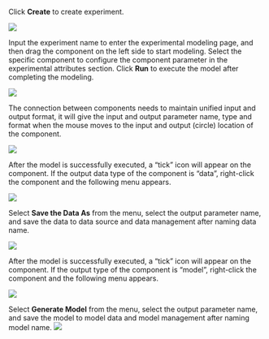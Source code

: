 Click **Create** to create experiment.

![](https://img1.jcloudcs.com/cms/dd1259a4-de6a-48cd-bcf1-220c115ab8f720170714155930.png)

Input the experiment name to enter the experimental modeling page, and then drag the component on the left side to start modeling. Select the specific component to configure the component parameter in the experimental attributes section. Click **Run** to execute the model after completing the modeling.

![](https://img1.jcloudcs.com/cms/cffb90cc-a969-4b34-9cb5-5d0fd86f7f3a20170714155947.png)

The connection between components needs to maintain unified input and output format, it will give the input and output parameter name, type and format when the mouse moves to the input and output (circle) location of the component.

![](https://img1.jcloudcs.com/cms/390c2756-a69c-42eb-a057-7704177a3b0920170714160004.png)

After the model is successfully executed, a “tick” icon will appear on the component. If the output data type of the component is “data”, right-click the component and the following menu appears.

![](https://img1.jcloudcs.com/cms/ece91719-9758-4761-9543-45c9bb0514da20170714160019.png)

Select **Save the Data As** from the menu, select the output parameter name, and save the data to data source and data management after naming data name.

![](https://img1.jcloudcs.com/cms/05ab486a-5a57-41b4-8ba6-cc88b02d1d0c20170714160033.png)

After the model is successfully executed, a “tick” icon will appear on the component. If the output type of the component is “model”, right-click the component and the following menu appears.

![](https://img1.jcloudcs.com/cms/6449d202-b57b-475e-aed4-47f02e842ee720170714160050.png)

Select **Generate Model** from the menu, select the output parameter name, and save the model to model data and model management after naming model name.
![](https://img1.jcloudcs.com/cms/1dc60b2c-2769-4051-8fc3-08528e81211220170714160101.png)